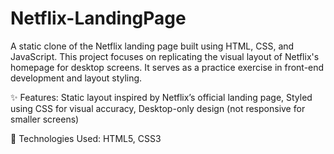 # Netflix-LandingPage
A static clone of the Netflix landing page built using HTML, CSS, and JavaScript. This project focuses on replicating the visual layout of Netflix's homepage for desktop screens. It serves as a practice exercise in front-end development and layout styling.

✨ Features: 
Static layout inspired by Netflix’s official landing page, Styled using CSS for visual accuracy, Desktop-only design (not responsive for smaller screens)

🚀 Technologies Used: 
HTML5, CSS3
